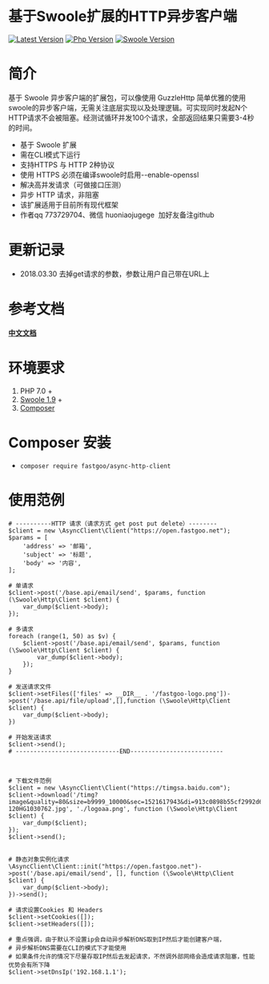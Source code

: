 # 基于Swoole扩展的HTTP异步客户端

[![Latest Version](https://img.shields.io/badge/release-v1.0.0-green.svg?maxAge=2592000)](https://github.com/fastgoo/AsyncHttpClient/releases)
[![Php Version](https://img.shields.io/badge/php-%3E=7.0-brightgreen.svg?maxAge=2592000)](https://secure.php.net/)
[![Swoole Version](https://img.shields.io/badge/swoole-%3E=1.9-brightgreen.svg?maxAge=2592000)](https://github.com/swoole/swoole-src)

# 简介
基于 Swoole 异步客户端的扩展包，可以像使用 GuzzleHttp 简单优雅的使用swoole的异步客户端，无需关注底层实现以及处理逻辑。可实现同时发起N个HTTP请求不会被阻塞。经测试循环并发100个请求，全部返回结果只需要3-4秒的时间。

- 基于 Swoole 扩展
- 需在CLI模式下运行
- 支持HTTPS 与 HTTP 2种协议
- 使用 HTTPS 必须在编译swoole时启用--enable-openssl
- 解决高并发请求（可做接口压测）
- 异步 HTTP 请求，非阻塞
- 该扩展适用于目前所有现代框架
- 作者qq 773729704、微信 huoniaojugege  加好友备注github

# 更新记录
- 2018.03.30 去掉get请求的参数，参数让用户自己带在URL上

# 参考文档
[**中文文档**](https://wiki.swoole.com/wiki/page/p-http_client.html)

# 环境要求

1. PHP 7.0 +
2. [Swoole 1.9](https://github.com/swoole/swoole-src/releases) +
3. [Composer](https://getcomposer.org/)

# Composer 安装

* `composer require fastgoo/async-http-client`


# 使用范例

```
# ----------HTTP 请求（请求方式 get post put delete）--------
$client = new \AsyncClient\Client("https://open.fastgoo.net");
$params = [
    'address' => '邮箱',
    'subject' => '标题',
    'body' => '内容',
];

# 单请求
$client->post('/base.api/email/send', $params, function (\Swoole\Http\Client $client) {
    var_dump($client->body);
});

# 多请求
foreach (range(1, 50) as $v) {
    $client->post('/base.api/email/send', $params, function (\Swoole\Http\Client $client) {
        var_dump($client->body);
    });
}

# 发送请求文件
$client->setFiles(['files' => __DIR__ . '/fastgoo-logo.png'])->post('/base.api/file/upload',[],function (\Swoole\Http\Client $client) {
    var_dump($client->body);
})

# 开始发送请求
$client->send();
# -----------------------------END--------------------------



# 下载文件范例
$client = new \AsyncClient\Client("https://timgsa.baidu.com");
$client->download('/timg?image&quality=80&size=b9999_10000&sec=1521617943&di=913c0898b55cf2992d6d5136013e98d2&imgtype=jpg&er=1&src=http%3A%2F%2Fimg.taopic.com%2Fuploads%2Fallimg%2F120727%2F201995-120HG1030762.jpg', './logoaa.png', function (\Swoole\Http\Client $client) {
    var_dump($client);
});
$client->send();


# 静态对象实例化请求
\AsyncClient\Client::init("https://open.fastgoo.net")->post('/base.api/email/send', [], function (\Swoole\Http\Client $client) {
    var_dump($client->body);
})->send();

# 请求设置Cookies 和 Headers
$client->setCookies([]);
$client->setHeaders([]);

# 重点强调，由于默认不设置ip会自动异步解析DNS取到IP然后才能创建客户端，
# 异步解析DNS需要在CLI的模式下才能使用
# 如果条件允许的情况下尽量存取IP然后去发起请求，不然调外部网络会造成请求阻塞，性能优势会有所下降
$client->setDnsIp('192.168.1.1');

```


